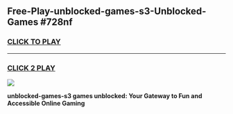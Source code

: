 
## Free-Play-unblocked-games-s3-Unblocked-Games #728nf
<h3>
<a href="https://news.freeplayer.one?title=unblocked-games-s3&ref=8M">CLICK TO PLAY</a></h3>
<hr>

<h3>
<a href="https://news.freeplayer.one?title=unblocked-games-s3&ref=8M">CLICK 2 PLAY</a>
  
</h3>

<a href="https://news.freeplayer.one?title=unblocked-games-s3&ref=8M"><img src="https://clearcache.store/games.png"></a>


**unblocked-games-s3 games unblocked: Your Gateway to Fun and Accessible Online Gaming**
